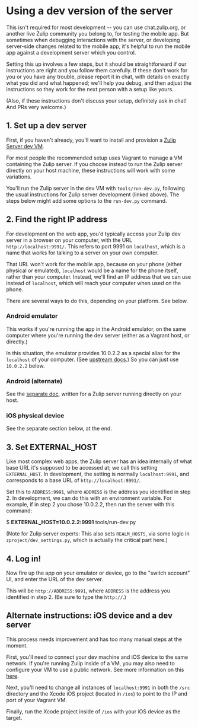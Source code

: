 # Using a dev version of the server

This isn't required for most development -- you can use chat.zulip.org,
or another live Zulip community you belong to, for testing the mobile app.
But sometimes when debugging interactions with the server, or developing
server-side changes related to the mobile app, it's helpful to run the
mobile app against a development server which you control.

Setting this up involves a few steps, but it should be straightforward if
our instructions are right and you follow them carefully.  If these don't
work for you or you have any trouble, please report it in chat, with details
on exactly what you did and what happened; we'll help you debug, and then
adjust the instructions so they work for the next person with a setup like
yours.

(Also, if these instructions don't discuss your setup, definitely ask in
chat!  And PRs very welcome.)


## 1. Set up a dev server

First, if you haven't already, you'll want to install and provision a
[Zulip Server dev VM](https://zulip.readthedocs.io/en/latest/development/overview.html).

For most people the recommended setup uses Vagrant to manage a VM containing
the Zulip server.  If you choose instead to run the Zulip server directly on
your host machine, these instructions will work with some variations.

You'll run the Zulip server in the dev VM with `tools/run-dev.py`, following
the usual instructions for Zulip server development (linked above).  The
steps below might add some options to the `run-dev.py` command.


## 2. Find the right IP address

For development on the web app, you'd typically access your Zulip dev server
in a browser on your computer, with the URL `http://localhost:9991/`.  This
refers to port 9991 on `localhost`, which is a name that works for talking
to a server on your own computer.

That URL won't work for the mobile app, because on your phone (either
physical or emulated), `localhost` would be a name for the phone itself,
rather than your computer.  Instead, we'll find an IP address that we can
use instead of `localhost`, which will reach your computer when used on the
phone.

There are several ways to do this, depending on your platform.  See below.

### Android emulator

This works if you're running the app in the Android emulator, on the same
computer where you're running the dev server (either as a Vagrant host, or
directly.)

In this situation, the emulator provides 10.0.2.2 as a special alias for the
`localhost` of your computer.  (See [upstream docs][android-emulator-net].)
So you can just use `10.0.2.2` below.

[android-emulator-net]: https://developer.android.com/studio/run/emulator-networking

### Android (alternate)

See the [separate doc](dev-server-non-vagrant.md), written for a Zulip
server running directly on your host.

### iOS physical device

See the separate section below, at the end.


## 3. Set EXTERNAL_HOST

Like most complex web apps, the Zulip server has an idea internally of what
base URL it's supposed to be accessed at; we call this setting
`EXTERNAL_HOST`.  In development, the setting is normally `localhost:9991`,
and corresponds to a base URL of `http://localhost:9991/`.

Set this to `ADDRESS:9991`, where `ADDRESS` is the address you identified in
step 2.  In development, we can do this with an environment variable.  For
example, if in step 2 you chose 10.0.2.2, then run the server with this
command:

  $ <strong>EXTERNAL_HOST=10.0.2.2:9991</strong> tools/run-dev.py

(Note for Zulip server experts: This also sets `REALM_HOSTS`, via some logic
in `zproject/dev_settings.py`, which is actually the critical part here.)


## 4. Log in!

Now fire up the app on your emulator or device, go to the "switch account"
UI, and enter the URL of the dev server.

This will be `http://ADDRESS:9991`, where `ADDRESS` is the address you
identified in step 2.  (Be sure to type the `http://`.)


## Alternate instructions: iOS device and a dev server

This process needs improvement and has too many manual steps at the moment.

First, you'll need to connect your dev machine and iOS device to the same
network. If you're running Zulip inside of a VM, you may also need to
configure your VM to use a public network. See more information on this [here](https://www.vagrantup.com/docs/networking/public_network.html).

Next, you'll need to change all instances of `localhost:9991` in both the
`/src` directory and the Xcode iOS project (located in `/ios`) to point to
the IP and port of your Vagrant VM.

Finally, run the Xcode project inside of `/ios` with your iOS device as the
target.
